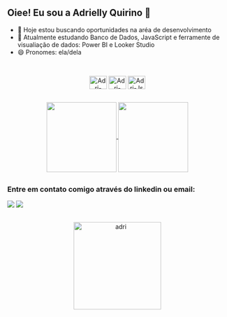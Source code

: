 ## Oiee! Eu sou a Adrielly Quirino 👋


- 🔭 Hoje estou buscando oportunidades na aréa de desenvolvimento
- 🌱 Atualmente estudando Banco de Dados, JavaScript e ferramente de visualiação de dados: Power BI e Looker Studio
- 😄 Pronomes: ela/dela

##

<div style="display: inline_block" align="center"><br>
  <img align="center" alt="Adri-Sql" height="30" width="40" src="https://cdn.jsdelivr.net/gh/devicons/devicon@latest/icons/azuresqldatabase/azuresqldatabase-original.svg" />
  <img align="center" alt="Adri-Postegre" height="30" width="40" src="https://cdn.jsdelivr.net/gh/devicons/devicon@latest/icons/postgresql/postgresql-original.svg" />
  <img align="center" alt="Adri-Js" height="30" width="40" src="https://cdn.jsdelivr.net/gh/devicons/devicon@latest/icons/javascript/javascript-original.svg" />           
</div>

##

<div style="display: inline_block" align="center">
  <a href="https://github.com/adriquirino">
  <img height="160em" align="center" src="https://github-readme-stats.vercel.app/api?username=adriquirino&show_icons=true&theme=synthwave" />
</a>
  <a href="https://github.com/adriquirino/convoychat">
  <img height="160em" align="center" src="https://github-readme-stats.vercel.app/api/top-langs?username=adriquirino&layout=compact&langs_count=8&card_width=320&theme=synthwave" />
</a>
</div>

##



##

### Entre em contato comigo através do linkedin ou email:

<div>
  <a href="https://www.linkedin.com/in/adriellymaria" target="_blank"><img src="https://img.shields.io/badge/-LinkedIn-%230077B5?style=for-the-badge&logo=linkedin&logoColor=white" target="_blank"></a>
  <a href = "mailto:adriellymaria485@gmail.com"><img src="https://img.shields.io/badge/-Gmail-%23333?style=for-the-badge&logo=gmail&logoColor=white" target="_blank"></a>
</div>

##

<div style="display: inline_block" align="center">
<img alt="adri" height="200" width="200" src="https://media.discordapp.net/attachments/1331015572246233139/1396342869777711215/Design_sem_nome.gif?ex=687dbd22&is=687c6ba2&hm=ec6470a3a0b6d9699626253b99d40edf4ce8afff1cb4a99e0f1f58f4fdb40bac&=">
</div>
